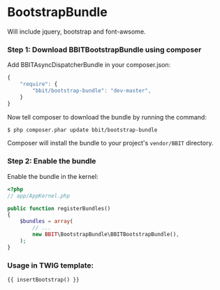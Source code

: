 BootstrapBundle
===============



Will include jquery, bootstrap and font-awsome.


### Step 1: Download BBITBootstrapBundle using composer

Add BBITAsyncDispatcherBundle in your composer.json:

```js
{
    "require": {
        "bbit/bootstrap-bundle": "dev-master",
    }
}
```

Now tell composer to download the bundle by running the command:

``` bash
$ php composer.phar update bbit/bootstrap-bundle
```

Composer will install the bundle to your project's `vendor/BBIT` directory.

### Step 2: Enable the bundle

Enable the bundle in the kernel:

``` php
<?php
// app/AppKernel.php

public function registerBundles()
{
    $bundles = array(
        // ...
        new BBIT\BootstrapBundle\BBITBootstrapBundle(),
    );
}
```


### Usage in TWIG template:

``` twig
{{ insertBootstrap() }}
```
